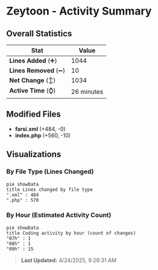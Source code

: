 # Zeytoon - Activity Summary 

## Overall Statistics

| Stat                   | Value                                                             |
| ---------------------- | ----------------------------------------------------------------- |
| **Lines Added** (➕)   | 1044                                          |
| **Lines Removed** (➖) | 10                                        |
| **Net Change** (↕)    | 1034                |
| **Active Time** (⌚)   | 26 minutes |


## Modified Files
- **farsi.xml** (+484, -0)
- **index.php** (+560, -10)

## Visualizations

### By File Type (Lines Changed)

```mermaid
pie showData
title Lines changed by file type
".xml" : 484
".php" : 570
```

### By Hour (Estimated Activity Count)

```mermaid
pie showData
title Coding activity by hour (count of changes)
"07h" : 1
"08h" : 1
"09h" : 15
```


> **Last Updated:** 4/24/2025, 9:26:31 AM
